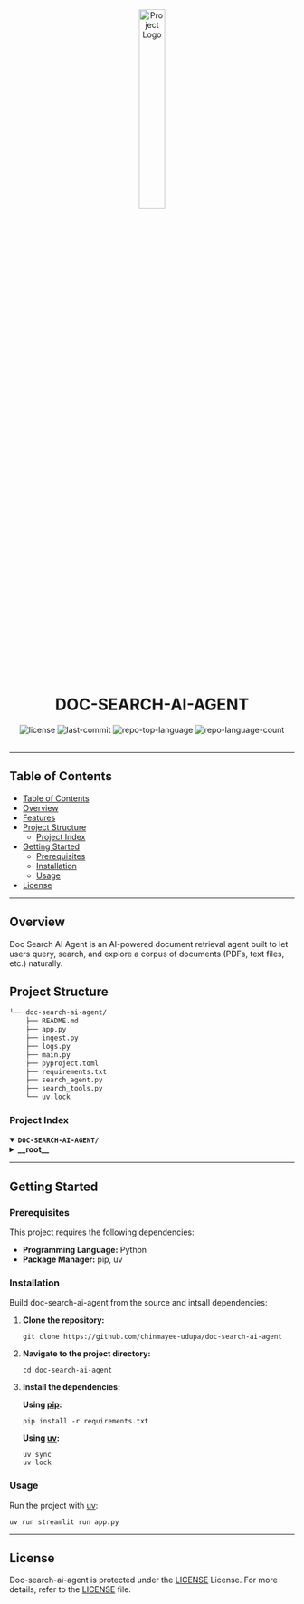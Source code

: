 <div id="top">

<!-- HEADER STYLE: CLASSIC -->
<div align="center">

<img src="assets/logos/purple.png" width="30%" style="position: relative; top: 0; right: 0;" alt="Project Logo"/>

# DOC-SEARCH-AI-AGENT

<em></em>

<!-- BADGES -->
<img src="https://img.shields.io/github/license/chinmayee-udupa/doc-search-ai-agent?style=default&logo=opensourceinitiative&logoColor=white&color=FF4B4B" alt="license">
<img src="https://img.shields.io/github/last-commit/chinmayee-udupa/doc-search-ai-agent?style=default&logo=git&logoColor=white&color=FF4B4B" alt="last-commit">
<img src="https://img.shields.io/github/languages/top/chinmayee-udupa/doc-search-ai-agent?style=default&color=FF4B4B" alt="repo-top-language">
<img src="https://img.shields.io/github/languages/count/chinmayee-udupa/doc-search-ai-agent?style=default&color=FF4B4B" alt="repo-language-count">

<!-- default option, no dependency badges. -->


<!-- default option, no dependency badges. -->

</div>
<br>

---

## Table of Contents

- [Table of Contents](#table-of-contents)
- [Overview](#overview)
- [Features](#features)
- [Project Structure](#project-structure)
    - [Project Index](#project-index)
- [Getting Started](#getting-started)
    - [Prerequisites](#prerequisites)
    - [Installation](#installation)
    - [Usage](#usage)
- [License](#license)

---

## Overview
Doc Search AI Agent is an AI-powered document retrieval agent built to let users query, search, and explore a corpus of documents (PDFs, text files, etc.) naturally.

## Project Structure

```sh
└── doc-search-ai-agent/
    ├── README.md
    ├── app.py
    ├── ingest.py
    ├── logs.py
    ├── main.py
    ├── pyproject.toml
    ├── requirements.txt
    ├── search_agent.py
    ├── search_tools.py
    └── uv.lock
```

### Project Index

<details open>
	<summary><b><code>DOC-SEARCH-AI-AGENT/</code></b></summary>
	<!-- __root__ Submodule -->
	<details>
		<summary><b>__root__</b></summary>
		<blockquote>
			<div class='directory-path' style='padding: 8px 0; color: #666;'>
				<code><b>⦿ __root__</b></code>
			<table style='width: 100%; border-collapse: collapse;'>
			<thead>
				<tr style='background-color: #f8f9fa;'>
					<th style='width: 30%; text-align: left; padding: 8px;'>File Name</th>
					<th style='text-align: left; padding: 8px;'>Summary</th>
				</tr>
			</thead>
				<tr style='border-bottom: 1px solid #eee;'>
					<td style='padding: 8px;'><b><a href='https://github.com/chinmayee-udupa/doc-search-ai-agent/blob/master/ingest.py'>ingest.py</a></b></td>
					<td style='padding: 8px;'>Contains functions for reading repository data and indexing it.</code></td>
				</tr>
				<tr style='border-bottom: 1px solid #eee;'>
					<td style='padding: 8px;'><b><a href='https://github.com/chinmayee-udupa/doc-search-ai-agent/blob/master/search_tools.py'>search_tools.py</a></b></td>
					<td style='padding: 8px;'>Contains functions for searching and retrieving documents from the index.</code></td>
				</tr>
				<tr style='border-bottom: 1px solid #eee;'>
					<td style='padding: 8px;'><b><a href='https://github.com/chinmayee-udupa/doc-search-ai-agent/blob/master/requirements.txt'>requirements.txt</a></b></td>
					<td style='padding: 8px;'>Lists the dependencies required for this project.</code></td>
				</tr>
				<tr style='border-bottom: 1px solid #eee;'>
					<td style='padding: 8px;'><b><a href='https://github.com/chinmayee-udupa/doc-search-ai-agent/blob/master/pyproject.toml'>pyproject.toml</a></b></td>
					<td style='padding: 8px;'>Specifies the project's Python environment and dependencies.</code></td>
				</tr>
				<tr style='border-bottom: 1px solid #eee;'>
					<td style='padding: 8px;'><b><a href='https://github.com/chinmayee-udupa/doc-search-ai-agent/blob/master/logs.py'>logs.py</a></b></td>
					<td style='padding: 8px;'>Contains functions for logging events.</code></td>
				</tr>
				<tr style='border-bottom: 1px solid #eee;'>
					<td style='padding: 8px;'><b><a href='https://github.com/chinmayee-udupa/doc-search-ai-agent/blob/master/app.py'>app.py</a></b></td>
					<td style='padding: 8px;'>Contains the main application code for this project.</code></td>
				</tr>
				<tr style='border-bottom: 1px solid #eee;'>
					<td style='padding: 8px;'><b><a href='https://github.com/chinmayee-udupa/doc-search-ai-agent/blob/master/main.py'>main.py</a></b></td>
					<td style='padding: 8px;'>Contains the main entry point for this project.</code></td>
				</tr>
				<tr style='border-bottom: 1px solid #eee;'>
					<td style='padding: 8px;'><b><a href='https://github.com/chinmayee-udupa/doc-search-ai-agent/blob/master/search_agent.py'>search_agent.py</a></b></td>
					<td style='padding: 8px;'>Contains functions for initializing and interacting with the search agent.</code></td>
				</tr>
			</table>
		</blockquote>
	</details>
</details>

---

## Getting Started

### Prerequisites

This project requires the following dependencies:

- **Programming Language:** Python
- **Package Manager:** pip, uv

### Installation

Build doc-search-ai-agent from the source and intsall dependencies:

1. **Clone the repository:**

    ```
    git clone https://github.com/chinmayee-udupa/doc-search-ai-agent
    ```

2. **Navigate to the project directory:**

    ```
    cd doc-search-ai-agent
    ```

3. **Install the dependencies:**

	**Using [pip](https://pypi.org/project/pip/):**

	```
	pip install -r requirements.txt
	```

	**Using [uv](https://docs.astral.sh/uv/):**

	```
	uv sync
    uv lock
	```

### Usage

Run the project with [uv](https://docs.astral.sh/uv/):
```
uv run streamlit run app.py
```

---


## License

Doc-search-ai-agent is protected under the [LICENSE](https://choosealicense.com/licenses) License. For more details, refer to the [LICENSE](https://choosealicense.com/licenses/) file.

